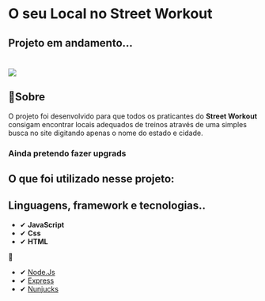 # O seu Local no Street Workout 

## Projeto em andamento... 

<h1 aling="center"> 
  <img src="https://arnoldsouthamerica.com.br/wp-content/uploads/2020/02/street-workout.jpg">  
</h1>

## 🔖Sobre 
O projeto foi desenvolvido para que todos os praticantes do **Street Workout** consigam encontrar locais adequados de treinos através de uma simples busca no site
digitando apenas o nome do estado e cidade.

### Ainda pretendo fazer upgrads

## O que foi utilizado nesse projeto:

## Linguagens, framework e tecnologias..
- ✔ **JavaScript**
- ✔ **Css**
- ✔ **HTML**

🚀


- ✔ [Node.Js](https://nodejs.org)
- ✔ [Express](https://)
- ✔ [Nunjucks](https://)
